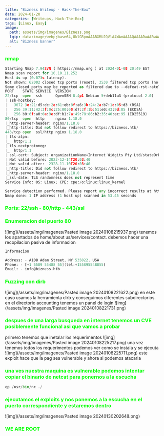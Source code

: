 ```yaml
---
title: "Bizness Writeup - Hack-The-Box"
date: 2024-01-20
categories: [Writeups, Hack-The-Box]
tags: [Linux, Easy]
image: 
  path: assets/img/imagenes/Bizness.png
  lqip: data:image/webp;base64,UklGRpoAAABXRUJQVlA4WAoAAAAQAAAADwAABwAAQUxQSDIAAAARL0AmbZurmr57yyIiqE8oiG0bejIYEQTgqiDA9vqnsUSI6H+oAERp2HZ65qP/VIAWAFZQOCBCAAAA8AEAnQEqEAAIAAVAfCWkAALp8sF8rgRgAP7o9FDvMCkMde9PK7euH5M1m6VWoDXf2FkP3BqV0ZYbO6NA/VFIAAAA
  alt: "Bizness banner"
---
```

<style>
  h3 {
    color: #00FF00; /* Puedes cambiar "blue" por cualquier color que desees */
  }
</style>
### nmap
```python
Starting Nmap 7.94SVN ( https://nmap.org ) at 2024-01-08 20:49 EST
Nmap scan report for 10.10.11.252
Host is up (0.073s latency).
Not shown: 62002 closed tcp ports (reset), 3530 filtered tcp ports (no-response)
Some closed ports may be reported as filtered due to --defeat-rst-ratelimit
PORT    STATE SERVICE  VERSION
22/tcp  open  ssh      OpenSSH 8.4p1 Debian 5+deb11u3 (protocol 2.0)
| ssh-hostkey: 
|   3072 3e:21:d5:dc:2e:61:eb:8f:a6:3b:24:2a:b7:1c:05:d3 (RSA)
|   256 39:11:42:3f:0c:25:00:08:d7:2f:1b:51:e0:43:9d:85 (ECDSA)
|_  256 b0:6f:a0:0a:9e:df:b1:7a:49:78:86:b2:35:40:ec:95 (ED25519)
80/tcp  open  http     nginx 1.18.0
|_http-server-header: nginx/1.18.0
|_http-title: Did not follow redirect to https://bizness.htb/
443/tcp open  ssl/http nginx 1.18.0
| tls-alpn: 
|_  http/1.1
| tls-nextprotoneg: 
|_  http/1.1
| ssl-cert: Subject: organizationName=Internet Widgits Pty Ltd/stateOrProvinceName=Some-State/countryName=UK
| Not valid before: 2023-12-14T20:03:40
|_Not valid after:  2328-11-10T20:03:40
|_http-title: Did not follow redirect to https://bizness.htb/
|_http-server-header: nginx/1.18.0
|_ssl-date: TLS randomness does not represent time
Service Info: OS: Linux; CPE: cpe:/o:linux:linux_kernel

Service detection performed. Please report any incorrect results at https://nmap.org/submit/ .
Nmap done: 1 IP address (1 host up) scanned in 53.45 seconds
```

### Ports: 22/ssh - 80/http - 443/ssl

### Enumeracion del puerto 80
![img](/assets/img/imagenes/Pasted image 20240108215937.png)
tenemos los apartados de home/about us/services/contact. debemos hacer una recopilacion pasiva de informacion
```python
Informacion

Address: - A108 Adam Street, NY 535022, USA
Phone: - [+1 5589 55488 55](tel:+155895548855)
Email: - info@bizness.htb
```
### Fuzzing con dirb
![img](/assets/img/imagenes/Pasted image 20240108221622.png)
en este caso usamos la herramienta dirb y conseguimos diferentes subdirectorios. en el directorio accounting tenemos un panel de login
![img](/assets/img/imagenes/Pasted image 20240108221731.png)


### despues de una larga busqueda en internet tenemos un CVE posiblemente funcional asi que vamos a probar 
primero tenemos que inetalar los requerimentos 
![img](/assets/img/imagenes/Pasted image 20240108225217.png)
una vez tenemos todos los requerimentos podemos ver como se instala y se ejecuta
![img](/assets/img/imagenes/Pasted image 20240108225711.png)
este exploit hace que la pag sea vulnerable y ahora si podemos atacarla

### una ves nuestra maquina es vulnerable podemos intentar copiar el binario de netcat para ponernos a la escucha
```python
cp /usr/bin/nc ./
```
### ejecutamos el exploits y nos ponemos a la escucha en el puerto correspondiente y estaremos dentro

![img](/assets/img/imagenes/Pasted image 20240130202648.png)
### WE ARE ROOT